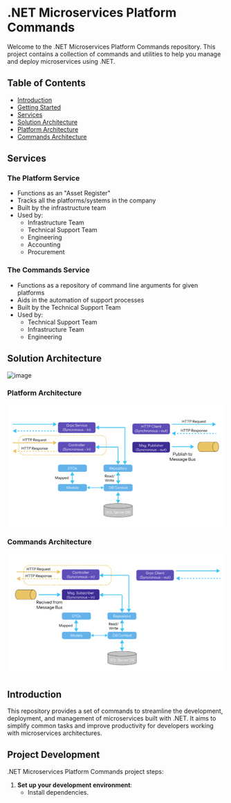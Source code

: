 # .NET Microservices Platform Commands

Welcome to the .NET Microservices Platform Commands repository. This project contains a collection of commands and utilities to help you manage and deploy microservices using .NET.

## Table of Contents

- [Introduction](#introduction)
- [Getting Started](#getting-started)
- [Services](#services)
- [Solution Architecture](#solution-architecture)
- [Platform Architecture](#platform-architecture)
- [Commands Architecture](#commands-architecture)


## Services

### The Platform Service

- Functions as an "Asset Register"
- Tracks all the platforms/systems in the company
- Built by the infrastructure team
- Used by:
    - Infrastructure Team
    - Technical Support Team
    - Engineering
    - Accounting
    - Procurement

### The Commands Service

- Functions as a repository of command line arguments for given platforms
- Aids in the automation of support processes
- Built by the Technical Support Team
- Used by:
    - Technical Support Team
    - Infrastructure Team
    - Engineering

## Solution Architecture

![image](https://github.com/user-attachments/assets/2ab64beb-73df-4bc0-b4be-09e1de55e645)

### Platform Architecture

![Platform Architecture](img/image-5.png)

### Commands Architecture

![Commands Architecture](img/image-6.png)

## Introduction

This repository provides a set of commands to streamline the development, deployment, and management of microservices built with .NET. It aims to simplify common tasks and improve productivity for developers working with microservices architectures.
## Project Development

.NET Microservices Platform Commands project steps:

1. **Set up your development environment**:
    - Install dependencies.
